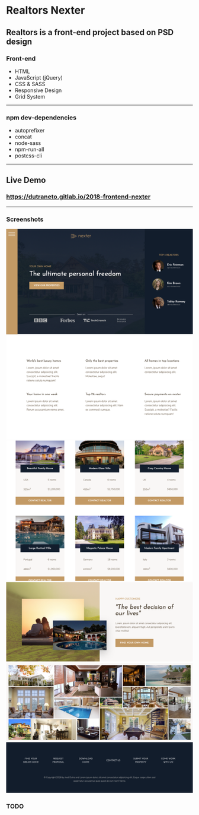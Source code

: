 # Realtors Nexter

## Realtors is a front-end project based on PSD design

### Front-end

-   HTML
-   JavaScript (jQuery)
-   CSS & SASS
-   Responsive Design
-   Grid System

---

### npm dev-dependencies

-   autoprefixer
-   concat
-   node-sass
-   npm-run-all
-   postcss-cli

---

## Live Demo

### https://dutraneto.gitlab.io/2018-frontend-nexter

---

### Screenshots

![](front-end/header.png)
![](front-end/description.png)
![](front-end/homes.png)
![](front-end/testmonial.png)
![](front-end/pics.png)

### TODO
